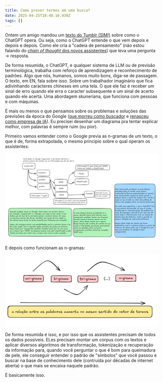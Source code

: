 ```yaml
---
title: Como prever termos em uma busca?
date: 2025-04-25T18:48:16.930Z
tags: []
---
```


Ontem um amigo mandou um [texto do Tumblr (SIM!)](https://www.tumblr.com/lumsel/712577333350023168/chinese-room-2) sobre como o ChatGPT opera. Ou seja, como o ChatGPT entende o que vem depois e depois e depois. Como ele cria a "cadeia de pensamento" (não estou falando do [*chain of thought* dos novos assistentes](https://mariofilho.com/chain-of-thought-prompting/)) que leva uma pergunta -> resposta.

De forma resumida, o ChatGPT, e qualquer sistema de LLM ou de previsão terminológica, trabalha com reforço de aprendizagem e reconhecimento de padrões. Algo que nós, humanos, somos muito bons, diga-se de passagem. O texto, em EN, fala sobre isso. Sobre um trabalhador imaginário que fica adivinhando caracteres chineses em uma tela. O que ele faz é receber um sinal de erro quando ele erra o caracter subsequente e um sinal de acerto quando ele acerta. Uma abordagem skuneriana, que funciona com pessoas e com máquinas.

É mais ou menos o que pensamos sobre os problemas e soluções das previsões da época do Google ([que morreu como buscador](https://forbes.com.br/forbes-tech/2024/04/como-o-tiktok-virou-o-novo-google-para-a-geracao-z) e [renasceu como empresa de IA](https://www.reddit.com/r/singularity/comments/1jupl3r/deep_research_with_gemini_25_pro_outperforms/?rdt=53055)). Eu precisei desenhar um diagrama pra tentar explicar melhor, com palavras é sempre ruim (ou pior).

Primeiro vamos entender como o Google previa as n-gramas de um texto, o que é de, forma extrapolada, o mesmo principio sobre o qual operam os assistentes:

![Como o Google previa as n-gramas de uma busca](https://raw.githubusercontent.com/mtgr18977/blog-app/refs/heads/leuaite-v1/images_posts/graph-1.jpeg)

E depois como funcionam as n-gramas:

![Como é uma n-grama](https://raw.githubusercontent.com/mtgr18977/blog-app/refs/heads/leuaite-v1/images_posts/graph-2.jpeg)

De forma resumida é isso, e por isso que os assistentes precisam de todos os dados possíveis. ELes precisam montar um corpus com os textos e aplicar diversos algoritmos de transformação, tokenização e recuperação da informação para, quando você perguntar o que é bom para queimadura de pele, ele conseguir entender o padrão de "símbolos" que você passou e buscar na base de conhecimento dele (contruída por décadas de internet aberta) o que mais se encaixa naquele padrão.

É basicamente isso.